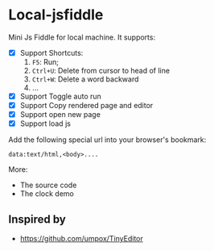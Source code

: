 # Local-jsfiddle
Mini Js Fiddle for local machine. It supports:
- [x] Support Shortcuts:  
    1. `F5`: Run; 
    2. `Ctrl+U`: Delete from cursor to head of line
    3. `Ctrl+W`: Delete a word backward
    4. ...
- [x] Support Toggle auto run
- [x] Support Copy rendered page and editor
- [x] Support open new page
- [x] Support load js

Add the following special url into your browser's bookmark:

    data:text/html,<body>....

More:
- The source code [](fiddle.html)
- The clock demo [](https://rawgit.com/ahuigo/local-jsfiddle/master/fiddle-clock.html)

## Inspired by
- https://github.com/umpox/TinyEditor
